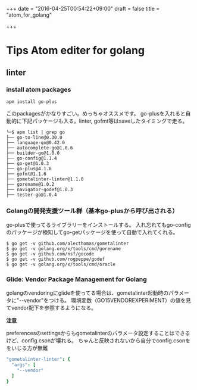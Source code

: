 +++
date = "2016-04-25T00:54:22+09:00"
draft = false
title = "atom_for_golang"

+++

# Tips Atom editer for golang

## linter

### install atom packages

```
apm install go-plus
```

このpackagesがかなりすごい。めっちゃオススメです。
go-plusを入れると自動的に下記パッケージも入る。linter, gofmt等はsaveしたタイミングで走る。

```
╰─$ apm list | grep go
├── go-to-line@0.30.0
├── language-go@0.42.0
├── autocomplete-go@1.0.6
├── builder-go@1.0.0
├── go-config@1.1.4
├── go-get@1.0.3
├── go-plus@4.1.0
├── gofmt@1.1.6
├── gometalinter-linter@1.1.0
├── gorename@1.0.2
├── navigator-godef@1.0.3
├── tester-go@1.0.4
```

### Golangの開発支援ツール群（基本go-plusから呼び出される）
go-plusで使ってるライブラリーをインストールする。
入れ忘れてもgo-configのパッケージが検知してgo-getパッケージを使って自動で入れてくれる。

```
$ go get -v github.com/alecthomas/gometalinter
$ go get -v golang.org/x/tools/cmd/gorename
$ go get -v github.com/nsf/gocode
$ go get -v github.com/rogpeppe/godef
$ go get -v golang.org/x/tools/cmd/oracle
```

### Glide: Vendor Package Management for Golang

golangのvendoringにglideを使ってる場合は、gometalinter起動時のパラメータに"--vendor"をつける。
環境変数（GO15VENDOREXPERIMENT）の値を見てvendor配下を参照するようになる。

**注意**

preferencesのsettingsからもgometalinterのパラメータ設定することはできるけど、config.csonが壊れる。
ちゃんと反映されないから自分でconfig.csonををいじる方が無難

```~/.atom/config.cson
"gometalinter-linter": {
  "args": [
    "--vendor"
  ]
}
```
